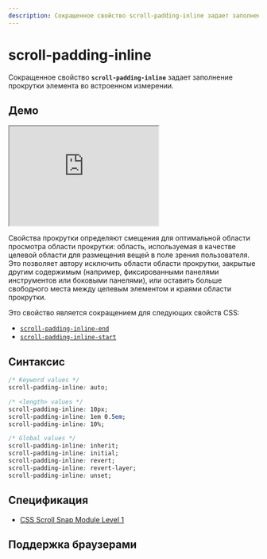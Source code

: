 ```yaml
---
description: Сокращенное свойство scroll-padding-inline задает заполнение прокрутки элемента во встроенном измерении.
---
```


# scroll-padding-inline

Сокращенное свойство **`scroll-padding-inline`** задает заполнение прокрутки элемента во встроенном измерении.

## Демо

<iframe class="interactive is-default-height" height="200" src="https://interactive-examples.mdn.mozilla.net/pages/css/scroll-padding-inline.html" title="MDN Web Docs Interactive Example" loading="lazy" data-readystate="complete"></iframe>

Свойства прокрутки определяют смещения для оптимальной области просмотра области прокрутки: область, используемая в качестве целевой области для размещения вещей в поле зрения пользователя. Это позволяет автору исключить области области прокрутки, закрытые другим содержимым (например, фиксированными панелями инструментов или боковыми панелями), или оставить больше свободного места между целевым элементом и краями области прокрутки.

Это свойство является сокращением для следующих свойств CSS:

- [`scroll-padding-inline-end`](scroll-padding-inline-end.md)
- [`scroll-padding-inline-start`](scroll-padding-inline-start.md)

## Синтаксис

```css
/* Keyword values */
scroll-padding-inline: auto;

/* <length> values */
scroll-padding-inline: 10px;
scroll-padding-inline: 1em 0.5em;
scroll-padding-inline: 10%;

/* Global values */
scroll-padding-inline: inherit;
scroll-padding-inline: initial;
scroll-padding-inline: revert;
scroll-padding-inline: revert-layer;
scroll-padding-inline: unset;
```

## Спецификация

- [CSS Scroll Snap Module Level 1](https://w3c.github.io/csswg-drafts/css-scroll-snap/#propdef-scroll-padding-inline)

## Поддержка браузерами

<p class="ciu_embed" data-feature="mdn-css__properties__scroll-padding-inline" data-periods="future_1,current,past_1,past_2" data-accessible-colours="false"></p>
